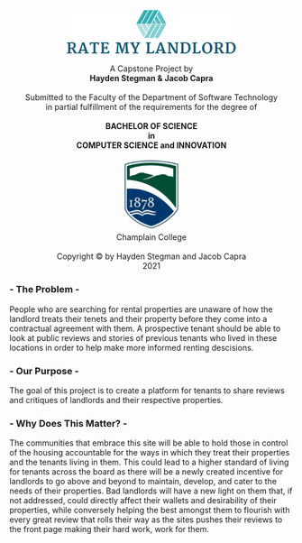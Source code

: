 <p align=center>
  <br />
  <img src="Images/RateMyLandlord2.png">
</p>

<p align=center>
  A Capstone Project by <br />
  <strong>
    Hayden Stegman & Jacob Capra
  </strong>
  <br /><br />
  Submitted to the Faculty of the Department of Software Technology <br />in partial fulfillment of the requirements for the degree of <br /><br />
  <strong>
    BACHELOR OF SCIENCE 
    <br /> in <br />
    COMPUTER SCIENCE and INNOVATION
  </strong>
  <br /> <br />
  <img src="Images/ChamplainCollege.png" width=100>
  <br />
  Champlain College 
  <br /> <br />
  Copyright © by Hayden Stegman and Jacob Capra
  <br />
  2021
</p>

### - The Problem -
People who are searching for rental properties are unaware of how the landlord treats their tenets and their property before they come into a contractual agreement with them. A prospective tenant should be able to look at public reviews and stories of previous tenants who lived in these locations in order to help make more informed renting descisions.

### - Our Purpose -
The goal of this project is to create a platform for tenants to share reviews and critiques of landlords and their respective properties.

### - Why Does This Matter? -
The communities that embrace this site will be able to hold those in control of the housing accountable for the ways in which they treat their properties and the tenants living in them. This could lead to a higher standard of living for tenants across the board as there will be a newly created incentive for landlords to go above and beyond to maintain, develop, and cater to the needs of their properties. Bad landlords will have a new light on them that, if not addressed, could directly affect their wallets and desirability of their properties, while conversely helping the best amongst them to flourish with every great review that rolls their way as the sites pushes their reviews to the front page making their hard work, work for them.
